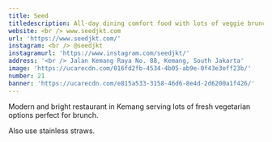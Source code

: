 ```yaml
---
title: Seed
titledescription: All-day dining comfort food with lots of veggie brunch options
website: <br /> www.seedjkt.com
url: 'https://www.seedjkt.com/'
instagram: <br /> @seedjkt
instagramurl: 'https://www.instagram.com/seedjkt/'
address: '<br /> Jalan Kemang Raya No. 88, Kemang, South Jakarta'
image: 'https://ucarecdn.com/016fd2fb-4534-4b05-ab9e-0f43e3eff23b/'
number: 21
banner: 'https://ucarecdn.com/e815a533-3158-46d6-8e4d-2d6200a1f426/'
---
```

Modern and bright restaurant in Kemang serving lots of fresh vegetarian options perfect for brunch. 

Also use stainless straws.
